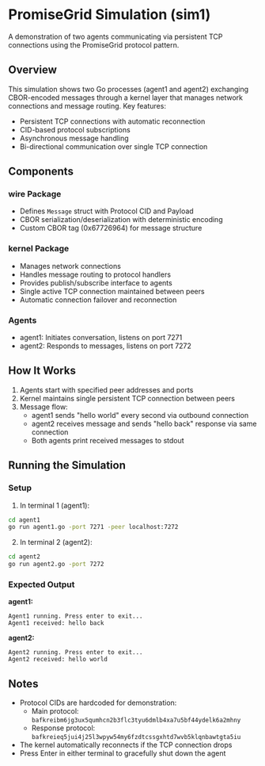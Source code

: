 # PromiseGrid Simulation (sim1)

A demonstration of two agents communicating via persistent TCP
connections using the PromiseGrid protocol pattern.

## Overview

This simulation shows two Go processes (agent1 and agent2) exchanging
CBOR-encoded messages through a kernel layer that manages network
connections and message routing. Key features:

- Persistent TCP connections with automatic reconnection
- CID-based protocol subscriptions
- Asynchronous message handling
- Bi-directional communication over single TCP connection

## Components

### wire Package
- Defines `Message` struct with Protocol CID and Payload
- CBOR serialization/deserialization with deterministic encoding
- Custom CBOR tag (0x67726964) for message structure

### kernel Package
- Manages network connections
- Handles message routing to protocol handlers
- Provides publish/subscribe interface to agents
- Single active TCP connection maintained between peers
- Automatic connection failover and reconnection

### Agents
- agent1: Initiates conversation, listens on port 7271
- agent2: Responds to messages, listens on port 7272

## How It Works

1. Agents start with specified peer addresses and ports
2. Kernel maintains single persistent TCP connection between peers
3. Message flow:
   - agent1 sends "hello world" every second via outbound connection
   - agent2 receives message and sends "hello back" response via same connection
   - Both agents print received messages to stdout

## Running the Simulation

### Setup
1. In terminal 1 (agent1):
```bash
cd agent1
go run agent1.go -port 7271 -peer localhost:7272
```

2. In terminal 2 (agent2):
```bash
cd agent2
go run agent2.go -port 7272 
```

### Expected Output

**agent1:**
```
Agent1 running. Press enter to exit...
Agent1 received: hello back
```

**agent2:**
```
Agent2 running. Press enter to exit...
Agent2 received: hello world
```

## Notes

- Protocol CIDs are hardcoded for demonstration:
  - Main protocol: `bafkreibm6jg3ux5qumhcn2b3flc3tyu6dmlb4xa7u5bf44ydelk6a2mhny`
  - Response protocol: `bafkreieq5jui4j25l3wpyw54my6fzdtcssgxhtd7wvb5klqnbawtgta5iu`
- The kernel automatically reconnects if the TCP connection drops
- Press Enter in either terminal to gracefully shut down the agent
